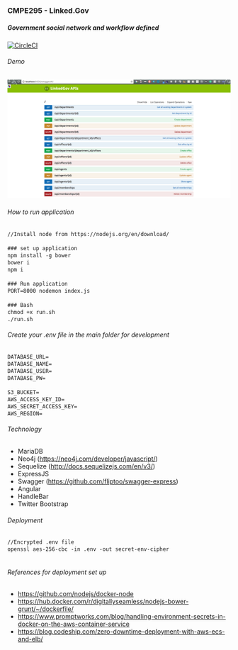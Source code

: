 ### CMPE295 - Linked.Gov

##### Government social network and workflow defined

[![CircleCI](https://circleci.com/gh/lelea2/CMPE295.svg?style=svg)](https://circleci.com/gh/lelea2/CMPE295)

###### Demo

![alt tag](https://github.com/lelea2/CMPE295/blob/master/demo/swagger.png)


###### How to run application

```
//Install node from https://nodejs.org/en/download/

### set up application
npm install -g bower
bower i
npm i

### Run application
PORT=8000 nodemon index.js

### Bash
chmod +x run.sh
./run.sh

```


###### Create your .env file in the main folder for development

```
DATABASE_URL=
DATABASE_NAME=
DATABASE_USER=
DATABASE_PW=

S3_BUCKET=
AWS_ACCESS_KEY_ID=
AWS_SECRET_ACCESS_KEY=
AWS_REGION=
```

###### Technology

* MariaDB
* Neo4j (https://neo4j.com/developer/javascript/)
* Sequelize (http://docs.sequelizejs.com/en/v3/)
* ExpressJS
* Swagger (https://github.com/fliptoo/swagger-express)
* Angular
* HandleBar
* Twitter Bootstrap


###### Deployment

```
//Encrypted .env file
openssl aes-256-cbc -in .env -out secret-env-cipher


```

###### References for deployment set up

* https://github.com/nodejs/docker-node
* https://hub.docker.com/r/digitallyseamless/nodejs-bower-grunt/~/dockerfile/
* https://www.promptworks.com/blog/handling-environment-secrets-in-docker-on-the-aws-container-service
* https://blog.codeship.com/zero-downtime-deployment-with-aws-ecs-and-elb/
